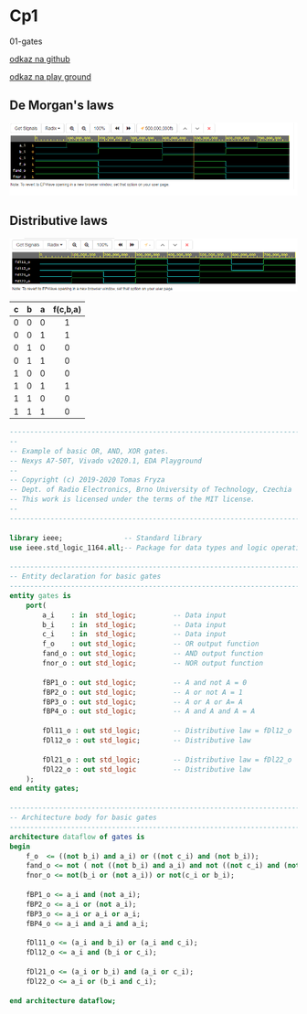 # Cp1
01-gates

[odkaz na github](https://github.com/ZborilD/Digital-electronics-1)

[odkaz na play ground](https://www.edaplayground.com/x/NGst)

## De Morgan's laws
![obr1](Graph/graf_prubehu1.jpg)

## Distributive laws
![obr2](Graph/graf_prubehu2.jpg)

| **c** | **b** |**a** | **f(c,b,a)** |
| :-: | :-: | :-: | :-: |
| 0 | 0 | 0 | 1 |
| 0 | 0 | 1 | 1 |
| 0 | 1 | 0 | 0 |
| 0 | 1 | 1 | 0 |
| 1 | 0 | 0 | 0 |
| 1 | 0 | 1 | 1 |
| 1 | 1 | 0 | 0 |
| 1 | 1 | 1 | 0 |

```VHDL
------------------------------------------------------------------------
--
-- Example of basic OR, AND, XOR gates.
-- Nexys A7-50T, Vivado v2020.1, EDA Playground
--
-- Copyright (c) 2019-2020 Tomas Fryza
-- Dept. of Radio Electronics, Brno University of Technology, Czechia
-- This work is licensed under the terms of the MIT license.
--
------------------------------------------------------------------------

library ieee;               -- Standard library
use ieee.std_logic_1164.all;-- Package for data types and logic operations

------------------------------------------------------------------------
-- Entity declaration for basic gates
------------------------------------------------------------------------
entity gates is
    port(
        a_i    : in  std_logic;         -- Data input
        b_i    : in  std_logic;         -- Data input
        c_i    : in  std_logic;         -- Data input
        f_o    : out std_logic;         -- OR output function
        fand_o : out std_logic;         -- AND output function
        fnor_o : out std_logic;         -- NOR output function
        
        fBP1_o : out std_logic;         -- A and not A = 0
        fBP2_o : out std_logic;    	    -- A or not A = 1
        fBP3_o : out std_logic;         -- A or A or A= A
        fBP4_o : out std_logic;         -- A and A and A = A
        
        fDl11_o : out std_logic;        -- Distributive law = fDl12_o
        fDl12_o : out std_logic;        -- Distributive law
        
        fDl21_o : out std_logic;	    -- Distributive law = fDl22_o
        fDl22_o : out std_logic         -- Distributive law
    );
end entity gates;

------------------------------------------------------------------------
-- Architecture body for basic gates
------------------------------------------------------------------------
architecture dataflow of gates is
begin
    f_o  <= ((not b_i) and a_i) or ((not c_i) and (not b_i));
    fand_o <= not ( not ((not b_i) and a_i) and not ((not c_i) and (not b_i)));
    fnor_o <= not(b_i or (not a_i)) or not(c_i or b_i);
    
    fBP1_o <= a_i and (not a_i);
    fBP2_o <= a_i or (not a_i);
    fBP3_o <= a_i or a_i or a_i;
    fBP4_o <= a_i and a_i and a_i;
    
    fDl11_o <= (a_i and b_i) or (a_i and c_i);
    fDl12_o <= a_i and (b_i or c_i);
    
    fDl21_o <= (a_i or b_i) and (a_i or c_i);
    fDl22_o <= a_i or (b_i and c_i);

end architecture dataflow;

